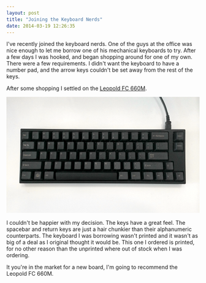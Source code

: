 ```yaml
---
layout: post
title: "Joining the Keyboard Nerds"
date: 2014-03-19 12:26:35
---
```


I've recently joined the keyboard nerds.  One of the guys at the office was nice enough to let me borrow one of his mechanical keyboards to try.  After a few days I was hooked, and began shopping around for one of my own.  There were a few requirements.  I didn't want the keyboard to have a number pad, and the arrow keys couldn't be set away from the rest of the keys.

After some shopping I settled on the [Leopold FC 660M][0].

![New Board](/images/posts/leopold-66.png)

I couldn't be happier with my decision.  The keys have a great feel.  The spacebar and return keys are just a hair chunkier than their alphanumeric counterparts.  The keyboard I was borrowing wasn't printed and it wasn't as big of a deal as I original thought it would be.  This one I ordered is printed, for no other reason than the unprinted where out of stock when I was ordering.

It you're in the market for a new board, I'm going to recommend the Leopold FC 660M.


[0]: http://elitekeyboards.com/products.php?sub=leopold,compact&pid=fc660mceb